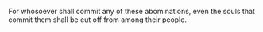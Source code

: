 For whosoever shall commit any of these abominations, even the souls that commit them shall be cut off from among their people.
